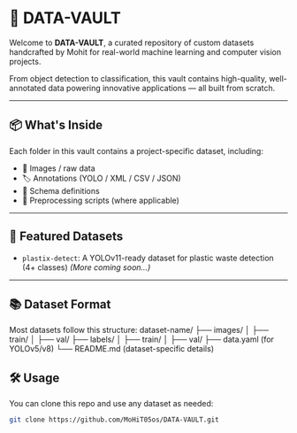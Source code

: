 # 🧠 DATA-VAULT

Welcome to **DATA-VAULT**, a curated repository of custom datasets handcrafted by Mohit for real-world machine learning and computer vision projects.

From object detection to classification, this vault contains high-quality, well-annotated data powering innovative applications — all built from scratch.

---

## 📦 What's Inside

Each folder in this vault contains a project-specific dataset, including:

- 📁 Images / raw data
- 🏷️ Annotations (YOLO / XML / CSV / JSON)
- 📘 Schema definitions
- 🔧 Preprocessing scripts (where applicable)

---

## 🚀 Featured Datasets

- `plastix-detect`: A YOLOv11-ready dataset for plastic waste detection (4+ classes)
*(More coming soon...)*

---

## 📚 Dataset Format

Most datasets follow this structure:
dataset-name/
├── images/
│ ├── train/
│ ├── val/
├── labels/
│ ├── train/
│ ├── val/
├── data.yaml (for YOLOv5/v8)
└── README.md (dataset-specific details)

## 🛠️ Usage

You can clone this repo and use any dataset as needed:

```bash
git clone https://github.com/MoHiT05os/DATA-VAULT.git

